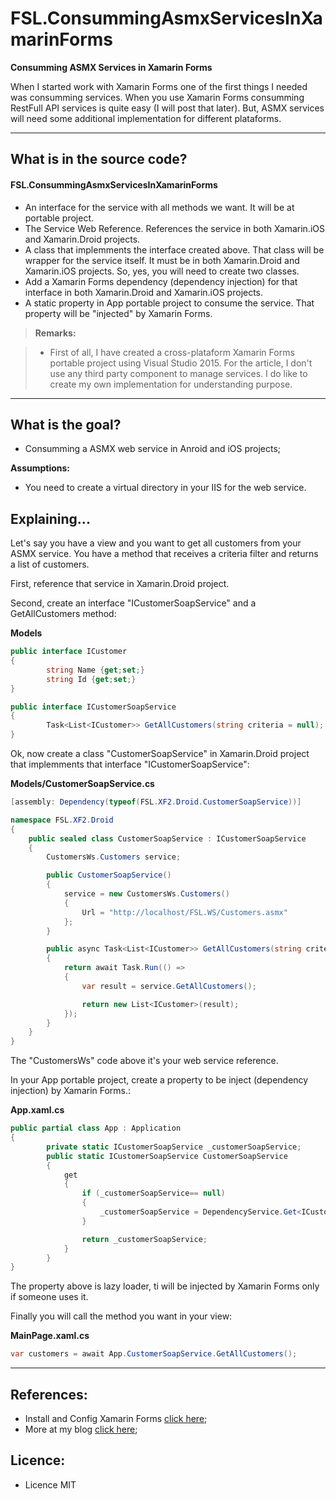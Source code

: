 # FSL.ConsummingAsmxServicesInXamarinForms

**Consumming ASMX Services in Xamarin Forms**

When I started work with Xamarin Forms one of the first things I needed was consumming services. When you use Xamarin Forms consumming RestFull API services is quite easy (I will post that later). But, ASMX services will need some additional implementation for different plataforms.

---

What is in the source code?
---

#### <i class="icon-file"></i> FSL.ConsummingAsmxServicesInXamarinForms

- An interface for the service with all methods we want. It will be at portable project.
- The Service Web Reference. References the service in both Xamarin.iOS and Xamarin.Droid projects.
- A class that implemments the interface created above. That class will be wrapper for the service itself. It must be in both Xamarin.Droid and Xamarin.iOS projects. So, yes, you will need to create two classes.
- Add a Xamarin Forms dependency (dependency injection) for that interface in both Xamarin.Droid and Xamarin.iOS projects.
- A static property in App portable project to consume the service. That property will be "injected" by Xamarin Forms.

> **Remarks:**

> - First of all, I have created a cross-plataform Xamarin Forms portable project using Visual Studio 2015. For the article, I don't use any third party component to manage services. I do like to create my own implementation for understanding purpose. 

---

What is the goal?
---

- Consumming a ASMX web service in Anroid and iOS projects;

**Assumptions:**
- You need to create a virtual directory in your IIS for the web service.


Explaining...
---

Let's say you have a view and you want to get all customers from your ASMX service. You have a method that receives a criteria filter and returns a list of customers.

First, reference that service in Xamarin.Droid project.

Second, create an interface "ICustomerSoapService" and a GetAllCustomers method:

**Models**
```csharp
public interface ICustomer
{
        string Name {get;set;}
        string Id {get;set;}
}

public interface ICustomerSoapService
{
        Task<List<ICustomer>> GetAllCustomers(string criteria = null);
}
```

Ok, now create a class "CustomerSoapService" in Xamarin.Droid project that implemments that interface "ICustomerSoapService":

**Models/CustomerSoapService.cs**
```csharp
[assembly: Dependency(typeof(FSL.XF2.Droid.CustomerSoapService))]

namespace FSL.XF2.Droid
{
    public sealed class CustomerSoapService : ICustomerSoapService
    {
        CustomersWs.Customers service;

        public CustomerSoapService()
        {
            service = new CustomersWs.Customers()
            {
                Url = "http://localhost/FSL.WS/Customers.asmx"
            };
        }

        public async Task<List<ICustomer>> GetAllCustomers(string criteria = null)
        {
            return await Task.Run(() =>
            {
                var result = service.GetAllCustomers();

                return new List<ICustomer>(result);
            });
        }
    }
}
```

The "CustomersWs" code above it's your web service reference.

In your App portable project, create a property to be inject (dependency injection) by Xamarin Forms.:

**App.xaml.cs**
```csharp
public partial class App : Application
{
        private static ICustomerSoapService _customerSoapService;
        public static ICustomerSoapService CustomerSoapService
        {
            get
            {
                if (_customerSoapService== null)
                {
                    _customerSoapService = DependencyService.Get<ICustomerSoapService>();
                }

                return _customerSoapService;
            }
        }
}
```

The property above is lazy loader, ti will be injected by Xamarin Forms only if someone uses it.

Finally you will call the method you want in your view:

**MainPage.xaml.cs**
```csharp
var customers = await App.CustomerSoapService.GetAllCustomers();
```


----------

References:
---

- Install and Config Xamarin Forms [click here][1];
- More at my blog [click here][2];

Licence:
---

- Licence MIT


  [1]: https://fabiosilvalima.wordpress.com/2016/11/10/visual-studio-2015-xamarin-forms-install-and-config/
  [2]: http://www.fabiosilvalima.com.br
